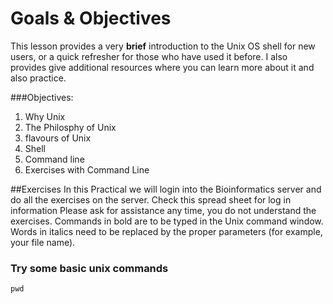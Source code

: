 # Goals & Objectives 
This lesson provides a very **brief** introduction to the Unix OS shell for new users, or a quick refresher for those who have used it before. 
I also provides give additional resources where you can learn more about it and also practice. 

###Objectives:
1. Why Unix 
2. The Philosphy of Unix
3. flavours of Unix 
4. Shell 
5. Command line 
6. Exercises with Command Line

##Exercises 
In this Practical we will login into the Bioinformatics server and do all the exercises on the server. 
Check this spread sheet for log in information
Please ask for assistance any time, you do not understand the exercises. 
Commands in bold are to be typed in the Unix command window.  
Words in italics need to be replaced by the proper parameters (for example, your file name).

### Try some basic unix commands
`pwd`
